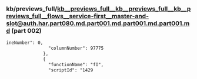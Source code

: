 ### kb/previews_full/kb__previews_full__kb__previews_full__kb__previews_full__flows__service-first__master-and-slot@auth.har.part080.md.part001.md.part001.md.part001.md (part 002)

```md
ineNumber": 0,
                "columnNumber": 97775
              },
              {
                "functionName": "fI",
                "scriptId": "1429
```

```
